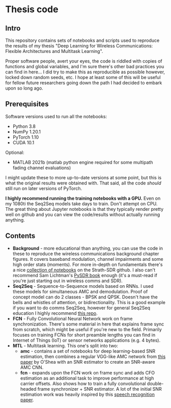 # Thesis code

## Intro

This repository contains sets of notebooks and scripts used to reproduce the results of my thesis "Deep Learning for Wireless Communications: Flexible Architectures and Multitask Learning". 

Proper software people, avert your eyes, the code is riddled with copies of functions and global variables, and I'm sure there's other bad practices you can find in here... I did try to make this as reproducible as possible however, locked down random seeds, etc. I hope at least some of this will be useful for fellow future researchers going down the path I had decided to embark upon so long ago.

## Prerequisites

Software versions used to run all the notebooks:
* Python 3.8
* NumPy 1.20.1
* PyTorch 1.10
* CUDA 10.1

Optional:

* MATLAB 2021b (matlab python engine required for some multipath fading channel evaluations)

I might update these to more up-to-date versions at some point, but this is what the original results were obtained with. That said, all the code *should* still run on later versions of PyTorch.

**I highly recommend running the training notebooks with a GPU.** Even on my 1080ti the Seq2Seq models take days to train. Don't attempt on CPU. The great thing about Jupyter notebooks is that they typically render pretty well on github and you can view the code/results without actually running anything.

## Contents

* **Background** - more educational than anything, you can use the code in these to reproduce the wireless communications background chapter figures. It covers baseband modulation, channel impairments and some high order stats (moments). For more in-depth on fundamentals there's a nice [collection of notebooks](https://github.com/strath-sdr/dsp_notebooks) on the Strath-SDR github. I also can't recommend Sam Lichtman's [PySDR book](https://pysdr.org/) enough (it's a must-read if you're just starting out in wireless comms and SDR).
* **Seq2Seq** - Sequence-to-Sequence models based on RNNs. I used these models for simultaneous AMC and demodulation. Proof of concept model can do 2 classes - BPSK and QPSK. Doesn't have the bells and whistles of attention, or bidirectionality. This is a good example if you want to do comms Seq2Seq, however for general Seq2Seq education I highly recommend [this repo](https://github.com/bentrevett/pytorch-seq2seq).
* **FCN** - Fully Convolutional Neural Network work on frame synchronization. There's some material in here that explains frame sync from scratch, which might be useful if you're new to the field. Primarily focuses on training FCNs for short preamble lengths you can find in Internet of Things (IoT) or sensor networks applications (e.g. 4 bytes).
* **MTL** - Multitask learning. This one's split into two:
    * **amc** - contains a set of notebooks for deep learning-based SNR estimation, then combines a regular VGG-like AMC network from [this paper](https://arxiv.org/abs/1712.04578) by O'Shea with an SNR estimator to create an SNR-aware AMC CNN.
    * **fcn** - expands upon the FCN work on frame sync and adds CFO estimation as an additional task to improve performance at high carrier offsets. Also shows how to train a fully convolutional double-headed frame synchronizer + SNR estimator. A lot of the initial SNR estimation work was heavily inspired by this [speech recognition paper](https://www.isca-speech.org/archive/interspeech_2016/fu16_interspeech.html).
